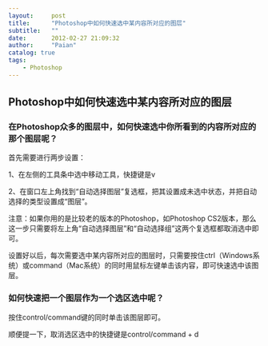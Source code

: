 ```yaml
---
layout:     post
title:      "Photoshop中如何快速选中某内容所对应的图层"
subtitle:   ""
date:       2012-02-27 21:09:32
author:     "Paian"
catalog: true
tags:
    - Photoshop
---
```


## Photoshop中如何快速选中某内容所对应的图层

### 在Photoshop众多的图层中，如何快速选中你所看到的内容所对应的那个图层呢？

首先需要进行两步设置：

1、在左侧的工具条中选中移动工具，快捷键是v

2、在窗口左上角找到“自动选择图层”复选框，把其设置成未选中状态，并把自动选择的类型设置成“图层”。

注意：如果你用的是比较老的版本的Photoshop，如Photoshop CS2版本，那么这一步只需要将左上角“自动选择图层”和“自动选择组”这两个复选框都取消选中即可。

设置好以后，每次需要选中某内容所对应的图层时，只需要按住ctrl（Windows系统）或command（Mac系统）的同时用鼠标左键单击该内容，即可快速选中该图层。

### 如何快速把一个图层作为一个选区选中呢？

按住control/command键的同时单击该图层即可。

顺便提一下，取消选区选中的快捷键是control/command + d



